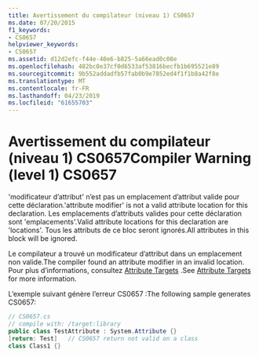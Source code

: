 ```yaml
---
title: Avertissement du compilateur (niveau 1) CS0657
ms.date: 07/20/2015
f1_keywords:
- CS0657
helpviewer_keywords:
- CS0657
ms.assetid: d12d2efc-f44e-40e6-b825-5a66ead0c08e
ms.openlocfilehash: 482bc0e37cf0d6533af53816becfb1b695521e89
ms.sourcegitcommit: 9b552addadfb57fab0b9e7852ed4f1f1b8a42f8e
ms.translationtype: MT
ms.contentlocale: fr-FR
ms.lasthandoff: 04/23/2019
ms.locfileid: "61655703"
---
```

# <a name="compiler-warning-level-1-cs0657"></a><span data-ttu-id="ebf41-102">Avertissement du compilateur (niveau 1) CS0657</span><span class="sxs-lookup"><span data-stu-id="ebf41-102">Compiler Warning (level 1) CS0657</span></span>
<span data-ttu-id="ebf41-103">'modificateur d’attribut' n’est pas un emplacement d’attribut valide pour cette déclaration.</span><span class="sxs-lookup"><span data-stu-id="ebf41-103">'attribute modifier' is not a valid attribute location for this declaration.</span></span> <span data-ttu-id="ebf41-104">Les emplacements d’attributs valides pour cette déclaration sont 'emplacements'.</span><span class="sxs-lookup"><span data-stu-id="ebf41-104">Valid attribute locations for this declaration are 'locations'.</span></span> <span data-ttu-id="ebf41-105">Tous les attributs de ce bloc seront ignorés.</span><span class="sxs-lookup"><span data-stu-id="ebf41-105">All attributes in this block will be ignored.</span></span>  
  
 <span data-ttu-id="ebf41-106">Le compilateur a trouvé un modificateur d’attribut dans un emplacement non valide.</span><span class="sxs-lookup"><span data-stu-id="ebf41-106">The compiler found an attribute modifier in an invalid location.</span></span> <span data-ttu-id="ebf41-107">Pour plus d’informations, consultez [Attribute Targets](../../csharp/programming-guide/concepts/attributes/index.md#attribute-targets) .</span><span class="sxs-lookup"><span data-stu-id="ebf41-107">See [Attribute Targets](../../csharp/programming-guide/concepts/attributes/index.md#attribute-targets) for more information.</span></span>  
  
 <span data-ttu-id="ebf41-108">L’exemple suivant génère l’erreur CS0657 :</span><span class="sxs-lookup"><span data-stu-id="ebf41-108">The following sample generates CS0657:</span></span>  
  
```csharp  
// CS0657.cs  
// compile with: /target:library  
public class TestAttribute : System.Attribute {}  
[return: Test]   // CS0657 return not valid on a class  
class Class1 {}  
```
